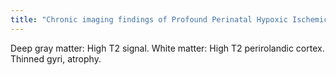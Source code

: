 ```yaml
---
title: "Chronic imaging findings of Profound Perinatal Hypoxic Ischemic Injury"
---
```

Deep gray matter: High T2 signal. White matter: High T2 perirolandic cortex. Thinned gyri, atrophy.

